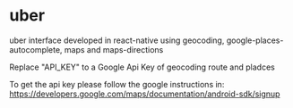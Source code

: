 # uber
uber interface developed in react-native using geocoding, google-places-autocomplete, maps and maps-directions

Replace "API_KEY" to a Google Api Key of geocoding route and pladces

To get the api key please follow the google instructions in:
https://developers.google.com/maps/documentation/android-sdk/signup
